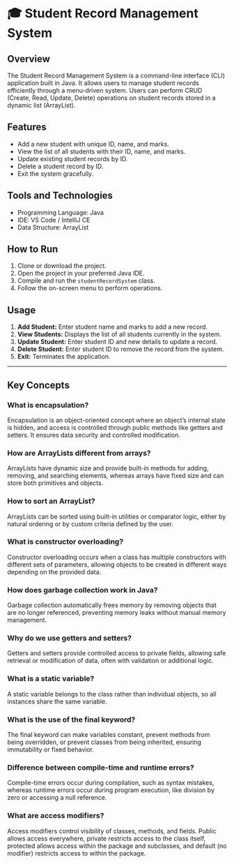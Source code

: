 # 🎓 Student Record Management System

## Overview
The Student Record Management System is a command-line interface (CLI) application built in Java. It allows users to manage student records efficiently through a menu-driven system. Users can perform CRUD (Create, Read, Update, Delete) operations on student records stored in a dynamic list (ArrayList).

## Features
- Add a new student with unique ID, name, and marks.
- View the list of all students with their ID, name, and marks.
- Update existing student records by ID.
- Delete a student record by ID.
- Exit the system gracefully.

## Tools and Technologies
- Programming Language: Java
- IDE: VS Code / IntelliJ CE
- Data Structure: ArrayList

## How to Run
1. Clone or download the project.
2. Open the project in your preferred Java IDE.
3. Compile and run the `studentRecordSystem` class.
4. Follow the on-screen menu to perform operations.

## Usage
1. **Add Student:** Enter student name and marks to add a new record.
2. **View Students:** Displays the list of all students currently in the system.
3. **Update Student:** Enter student ID and new details to update a record.
4. **Delete Student:** Enter student ID to remove the record from the system.
5. **Exit:** Terminates the application.

---

## Key Concepts

### What is encapsulation?
Encapsulation is an object-oriented concept where an object’s internal state is hidden, and access is controlled through public methods like getters and setters. It ensures data security and controlled modification.

### How are ArrayLists different from arrays?
ArrayLists have dynamic size and provide built-in methods for adding, removing, and searching elements, whereas arrays have fixed size and can store both primitives and objects.

### How to sort an ArrayList?
ArrayLists can be sorted using built-in utilities or comparator logic, either by natural ordering or by custom criteria defined by the user.

### What is constructor overloading?
Constructor overloading occurs when a class has multiple constructors with different sets of parameters, allowing objects to be created in different ways depending on the provided data.

### How does garbage collection work in Java?
Garbage collection automatically frees memory by removing objects that are no longer referenced, preventing memory leaks without manual memory management.

### Why do we use getters and setters?
Getters and setters provide controlled access to private fields, allowing safe retrieval or modification of data, often with validation or additional logic.

### What is a static variable?
A static variable belongs to the class rather than individual objects, so all instances share the same variable.

### What is the use of the final keyword?
The final keyword can make variables constant, prevent methods from being overridden, or prevent classes from being inherited, ensuring immutability or fixed behavior.

### Difference between compile-time and runtime errors?
Compile-time errors occur during compilation, such as syntax mistakes, whereas runtime errors occur during program execution, like division by zero or accessing a null reference.

### What are access modifiers?
Access modifiers control visibility of classes, methods, and fields. Public allows access everywhere, private restricts access to the class itself, protected allows access within the package and subclasses, and default (no modifier) restricts access to within the package.
